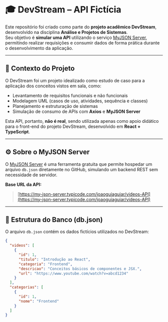# 🎓 DevStream – API Fictícia

Este repositório foi criado como parte do **projeto acadêmico DevStream**, desenvolvido na disciplina **Análise e Projetos de Sistemas**.  
Seu objetivo é **simular uma API** utilizando o serviço [MyJSON Server](https://my-json-server.typicode.com/), permitindo realizar requisições e consumir dados de forma prática durante o desenvolvimento da aplicação.

---

## 🧩 Contexto do Projeto

O DevStream foi um projeto idealizado como estudo de caso para a aplicação dos conceitos vistos em sala, como:

- Levantamento de requisitos funcionais e não funcionais  
- Modelagem UML (casos de uso, atividades, sequência e classes)  
- Planejamento e estruturação de sistemas  
- Simulação de consumo de APIs com **Axios** e **MyJSON Server**

Esta API, portanto, **não é real**, sendo utilizada apenas como apoio didático para o front-end do projeto DevStream, desenvolvido em **React + TypeScript**.

---

## ⚙️ Sobre o MyJSON Server

O [MyJSON Server](https://my-json-server.typicode.com/) é uma ferramenta gratuita que permite hospedar um arquivo `db.json` diretamente no GitHub, simulando um backend REST sem necessidade de servidor.

**Base URL da API:**
> [https://my-json-server.typicode.com/joaoguiaguiar/videos-API](https://my-json-server.typicode.com/joaoguiaguiar/videos-API)

---

## 📂 Estrutura do Banco (db.json)

O arquivo `db.json` contém os dados fictícios utilizados no DevStream:

```json
{
  "videos": [
    {
      "id": 1,
      "titulo": "Introdução ao React",
      "categoria": "Frontend",
      "descricao": "Conceitos básicos de componentes e JSX.",
      "url": "https://www.youtube.com/watch?v=abcd1234"
    }
  ],
  "categorias": [
    {
      "id": 1,
      "nome": "Frontend"
    }
  ]
}
